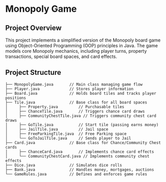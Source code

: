# Monopoly Game

## Project Overview
This project implements a simplified version of the Monopoly board game using Object-Oriented Programming (OOP) principles in Java. The game models core Monopoly mechanics, including player turns, property transactions, special board spaces, and card effects.

## Project Structure
```
├── MonopolyGame.java       // Main class managing game flow
├── Player.java             // Stores player information
├── Board.java              // Holds board tiles and tracks player positions
├── Tile.java               // Base class for all board spaces
│     ├── Property.java         // Purchasable tiles
│     ├── ChanceTile.java       // Triggers chance card draws
│     ├── CommunityChestTile.java // Triggers community chest card draws
│     ├── GoTile.java           // Start tile (passing earns money)
│     ├── JailTile.java         // Jail space
│     ├── FreeParkingTile.java  // Free Parking space
│     └── GoToJailTile.java     // Sends player to Jail
├── Card.java               // Base class for Chance/Community Chest cards
│     ├── ChanceCard.java       // Implements chance card effects
│     └── CommunityChestCard.java // Implements community chest effects
├── Dice.java               // Simulates dice rolls
├── Bank.java               // Handles money, mortgages, auctions
└── GameRules.java          // Defines and enforces game rules
```
